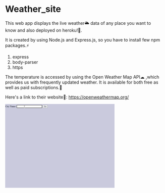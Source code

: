 # Weather_site
This web app displays the live weather🌥 data of any place you want to know and also deployed on heroku!🤩. 

It is created by using Node.js and Express.js, so you have to install few npm packages.⚡
1. express
2. body-parser
3. https

The temperature is accessed by using the Open Weather Map API☁ ,which provides us with frequently updated weather. It is available for both free as well as paid subscriptions.💃

Here's a link to their website👀: https://openweathermap.org/ 

<img src="https://github.com/swetank-367/Weather_site/blob/main/Weather_Gif.gif" alt="Weather Demo" width="70%">
